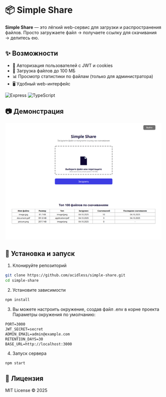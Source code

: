 # 📦 Simple Share

**Simple Share** — это лёгкий web-сервис для загрузки и распространения файлов.
Просто загружаете файл → получаете ссылку для скачивания → делитесь ею.

## ✨ Возможности

- 🔐 Авторизация пользователей с JWT и cookies
- 📂 Загрузка файлов до 100 МБ
- 📊 Просмотр статистики по файлам (только для администратора)
- 🖥 Удобный web-интерфейс

![Express](https://img.shields.io/badge/Express.js-000000?logo=express&logoColor=white&style=for-the-badge)
![TypeScript](https://shields.io/badge/TypeScript-3178C6?logo=TypeScript&logoColor=FFF&style=for-the-badge)

## 📷 Демонстрация

![Пример интерфейса](./assets/screenshot.png)

## 🚀 Установка и запуск

1. Клонируйте репозиторий
```bash
git clone https://github.com/acidless/simple-share.git
cd simple-share
```
2. Установите зависимости
```bash
npm install
```
3. Вы можете настроить окружение, создав файл .env в корне проекта<br>
Параметры окружения по умолчанию:
```.env
PORT=3000
JWT_SECRET=secret
ADMIN_EMAIL=admin@example.com
RETENTION_DAYS=30
BASE_URL=http://localhost:3000
```
4. Запуск сервера
```bash
npm start
```

## 📜 Лицензия
MIT License © 2025
